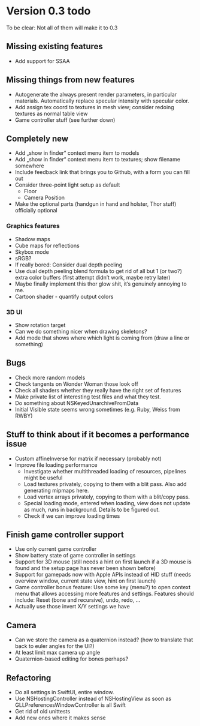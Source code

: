#  Version 0.3 todo
To be clear: Not all of them will make it to 0.3

## Missing existing features

- Add support for SSAA

## Missing things from new features

- Autogenerate the always present render parameters, in particular materials. Automatically replace specular intensity with specular color.
- Add assign tex coord to textures in mesh view; consider redoing textures as normal table view
- Game controller stuff (see further down)

## Completely new

- Add „show in finder“ context menu item to models
- Add „show in finder“ context menu item to textures; show filename somewhere
- Include feedback link that brings you to Github, with a form you can fill out
- Consider three-point light setup as default
    - Floor
    - Camera Position
- Make the optional parts (handgun in hand and holster, Thor stuff) officially optional

### Graphics features

- Shadow maps
- Cube maps for reflections
- Skybox mode
- sRGB?
- If really bored: Consider dual depth peeling
- Use dual depth peeling blend formula to get rid of all but 1 (or two?) extra color buffers (first attempt didn’t work, maybe retry later)
- Maybe finally implement this thor glow shit, it’s genuinely annoying to me.
- Cartoon shader - quantify output colors

### 3D UI

- Show rotation target
- Can we do something nicer when drawing skeletons?
- Add mode that shows where which light is coming from (draw a line or something)

## Bugs

- Check more random models
- Check tangents on Wonder Woman those look off
- Check all shaders whether they really have the right set of features
- Make private list of interesting test files and what they test. 
- Do something about NSKeyedUnarchiveFromData
- Initial Visible state seems wrong sometimes (e.g. Ruby, Weiss from RWBY)

## Stuff to think about if it becomes a performance issue

- Custom affineInverse for matrix if necessary (probably not)
- Improve file loading performance
    - Investigate whether multithreaded loading of resources, pipelines might be useful
    - Load textures privately, copying to them with a blit pass. Also add generating mipmaps here.
    - Load vertex arrays privately, copying to them with a blit/copy pass.
    - Special loading mode, entered when loading, view does not update as much, runs in background. Details to be figured out.
    - Check if we can improve loading times

## Finish game controller support

- Use only current game controller
- Show battery state of game controller in settings
- Support for 3D mouse (still needs a hint on first launch if a 3D mouse is found and the setup page has never been shown before)
- Support for gamepads now with Apple APIs instead of HID stuff (needs overview window, current state view, hint on first launch)
- Game controller bonus feature: Use some key (menu?) to open context menu that allows accessing more features and settings. Features should include: Reset (bone and recursive), undo, redo, …
- Actually use those invert X/Y settings we have

## Camera

- Can we store the camera as a quaternion instead? (how to translate that back to euler angles for the UI?)
- At least limit max camera up angle
- Quaternion-based editing for bones perhaps?

## Refactoring

- Do all settings in SwiftUI, entire window.
- Use NSHostingController instead of NSHostingView as soon as GLLPreferencesWindowController is all Swift
- Get rid of old unittests
- Add new ones where it makes sense
